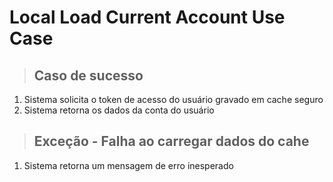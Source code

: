 # Local Load Current Account Use Case

> ## Caso de sucesso 
1. Sistema solicita o token de acesso do usuário gravado em cache seguro
2. Sistema retorna os dados da conta do usuário

> ## Exceção - Falha ao carregar dados do cahe
1. Sistema retorna um mensagem de erro inesperado 